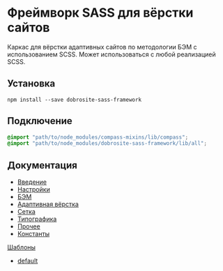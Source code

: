 # Фреймворк SASS для вёрстки сайтов

Каркас для вёрстки адаптивных сайтов по методологии БЭМ с использованием SCSS. Может использоваться
с любой реализацией SCSS.

## Установка

    npm install --save dobrosite-sass-framework

## Подключение

```scss
@import "path/to/node_modules/compass-mixins/lib/compass";
@import "path/to/node_modules/dobrosite-sass-framework/lib/all";
```

## Документация

- [Введение](docs/intro.ru.md)
- [Настройки](docs/settings.ru.md)
- [БЭМ](docs/bem.ru.md)
- [Адаптивная вёрстка](docs/adaptive.ru.md)
- [Сетка](docs/grid.ru.md)
- [Типографика](docs/typography.ru.md)
- [Прочее](docs/misc.ru.md)
- [Константы](docs/constants.ru.md)

[Шаблоны](docs/templates.ru.md)

- [default](docs/templates/default.ru.md)

